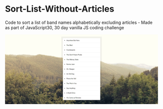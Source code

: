 # Sort-List-Without-Articles
Code to sort a list of band names alphabetically excluding articles - Made as part of JavaScript30, 30 day vanilla JS coding challenge

![Sort Without Articles Screenshot](./sort-without-articles.jpg)
